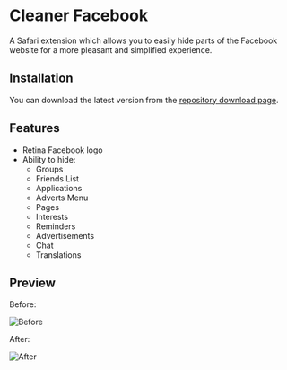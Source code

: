 # Cleaner Facebook

A Safari extension which allows you to easily hide parts of the Facebook website for a more pleasant and simplified experience.

## Installation

You can download the latest version from the [repository download page](https://github.com/rdougan/CleanerFacebook/downloads).

## Features

* Retina Facebook logo
* Ability to hide:
    - Groups
    - Friends List
    - Applications
    - Adverts Menu
    - Pages
    - Interests
    - Reminders
    - Advertisements
    - Chat
    - Translations

## Preview

Before:

![Before](http://rwd.me/IsTk/Screen%20Shot%202012-08-20%20at%202.39.35%20PM.png)

After:

![After](http://rwd.me/IsO4/Screen%20Shot%202012-08-20%20at%202.39.41%20PM.png)
